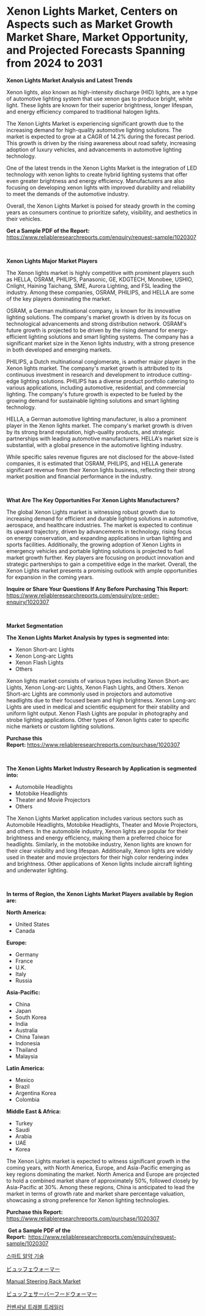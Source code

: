 <p><h1>Xenon Lights Market, Centers on Aspects such as Market Growth Market Share, Market Opportunity, and Projected Forecasts Spanning from 2024 to 2031</h1></p><p><strong>Xenon Lights Market Analysis and Latest Trends</strong></p>
<p><p>Xenon lights, also known as high-intensity discharge (HID) lights, are a type of automotive lighting system that use xenon gas to produce bright, white light. These lights are known for their superior brightness, longer lifespan, and energy efficiency compared to traditional halogen lights.</p><p>The Xenon Lights Market is experiencing significant growth due to the increasing demand for high-quality automotive lighting solutions. The market is expected to grow at a CAGR of 14.2% during the forecast period. This growth is driven by the rising awareness about road safety, increasing adoption of luxury vehicles, and advancements in automotive lighting technology.</p><p>One of the latest trends in the Xenon Lights Market is the integration of LED technology with xenon lights to create hybrid lighting systems that offer even greater brightness and energy efficiency. Manufacturers are also focusing on developing xenon lights with improved durability and reliability to meet the demands of the automotive industry.</p><p>Overall, the Xenon Lights Market is poised for steady growth in the coming years as consumers continue to prioritize safety, visibility, and aesthetics in their vehicles.</p></p>
<p><strong>Get a Sample PDF of the Report:&nbsp;</strong> <a href="https://www.reliableresearchreports.com/enquiry/request-sample/1020307">https://www.reliableresearchreports.com/enquiry/request-sample/1020307</a></p>
<p>&nbsp;</p>
<p><strong>Xenon Lights Major Market Players</strong></p>
<p><p>The Xenon lights market is highly competitive with prominent players such as HELLA, OSRAM, PHILIPS, Panasonic, GE, KDGTECH, Monobee, USHIO, Cnlight, Haining Taichang, SME, Aurora Lighting, and FSL leading the industry. Among these companies, OSRAM, PHILIPS, and HELLA are some of the key players dominating the market.</p><p>OSRAM, a German multinational company, is known for its innovative lighting solutions. The company's market growth is driven by its focus on technological advancements and strong distribution network. OSRAM's future growth is projected to be driven by the rising demand for energy-efficient lighting solutions and smart lighting systems. The company has a significant market size in the Xenon lights industry, with a strong presence in both developed and emerging markets.</p><p>PHILIPS, a Dutch multinational conglomerate, is another major player in the Xenon lights market. The company's market growth is attributed to its continuous investment in research and development to introduce cutting-edge lighting solutions. PHILIPS has a diverse product portfolio catering to various applications, including automotive, residential, and commercial lighting. The company's future growth is expected to be fueled by the growing demand for sustainable lighting solutions and smart lighting technology.</p><p>HELLA, a German automotive lighting manufacturer, is also a prominent player in the Xenon lights market. The company's market growth is driven by its strong brand reputation, high-quality products, and strategic partnerships with leading automotive manufacturers. HELLA's market size is substantial, with a global presence in the automotive lighting industry.</p><p>While specific sales revenue figures are not disclosed for the above-listed companies, it is estimated that OSRAM, PHILIPS, and HELLA generate significant revenue from their Xenon lights business, reflecting their strong market position and financial performance in the industry.</p></p>
<p>&nbsp;</p>
<p><strong>What Are The Key Opportunities For Xenon Lights Manufacturers?</strong></p>
<p><p>The global Xenon Lights market is witnessing robust growth due to increasing demand for efficient and durable lighting solutions in automotive, aerospace, and healthcare industries. The market is expected to continue its upward trajectory, driven by advancements in technology, rising focus on energy conservation, and expanding applications in urban lighting and sports facilities. Additionally, the growing adoption of Xenon Lights in emergency vehicles and portable lighting solutions is projected to fuel market growth further. Key players are focusing on product innovation and strategic partnerships to gain a competitive edge in the market. Overall, the Xenon Lights market presents a promising outlook with ample opportunities for expansion in the coming years.</p></p>
<p><strong>Inquire or Share Your Questions If Any Before Purchasing This Report:</strong> <a href="https://www.reliableresearchreports.com/enquiry/pre-order-enquiry/1020307">https://www.reliableresearchreports.com/enquiry/pre-order-enquiry/1020307</a></p>
<p>&nbsp;</p>
<p><strong>Market Segmentation</strong></p>
<p><strong>The Xenon Lights Market Analysis by types is segmented into:</strong></p>
<p><ul><li>Xenon Short-arc Lights</li><li>Xenon Long-arc Lights</li><li>Xenon Flash Lights</li><li>Others</li></ul></p>
<p><p>Xenon lights market consists of various types including Xenon Short-arc Lights, Xenon Long-arc Lights, Xenon Flash Lights, and Others. Xenon Short-arc Lights are commonly used in projectors and automotive headlights due to their focused beam and high brightness. Xenon Long-arc Lights are used in medical and scientific equipment for their stability and uniform light output. Xenon Flash Lights are popular in photography and strobe lighting applications. Other types of Xenon lights cater to specific niche markets or custom lighting solutions.</p></p>
<p><strong>Purchase this Report:&nbsp;</strong><a href="https://www.reliableresearchreports.com/purchase/1020307">https://www.reliableresearchreports.com/purchase/1020307</a></p>
<p>&nbsp;</p>
<p><strong>The Xenon Lights Market Industry Research by Application is segmented into:</strong></p>
<p><ul><li>Automobile Headlights</li><li>Motobike Headlights</li><li>Theater and Movie Projectors</li><li>Others</li></ul></p>
<p><p>The Xenon Lights Market application includes various sectors such as Automobile Headlights, Motobike Headlights, Theater and Movie Projectors, and others. In the automobile industry, Xenon lights are popular for their brightness and energy efficiency, making them a preferred choice for headlights. Similarly, in the motobike industry, Xenon lights are known for their clear visibility and long lifespan. Additionally, Xenon lights are widely used in theater and movie projectors for their high color rendering index and brightness. Other applications of Xenon lights include aircraft lighting and underwater lighting.</p></p>
<p>&nbsp;</p>
<p><strong>In terms of Region, the Xenon Lights Market Players available by Region are:</strong></p>
<p>
    <p> <strong> North America: </strong>
        <ul>
            <li>United States</li>
            <li>Canada</li>
        </ul>
        </p> 
    <p> <strong> Europe: </strong>
        <ul>
            <li>Germany</li>
            <li>France</li>
            <li>U.K.</li>
            <li>Italy</li>
            <li>Russia</li>
        </ul>
        </p> 
    <p> <strong> Asia-Pacific: </strong>
        <ul>
            <li>China</li>
            <li>Japan</li>
            <li>South Korea</li>
            <li>India</li>
            <li>Australia</li>
            <li>China Taiwan</li>
            <li>Indonesia</li>
            <li>Thailand</li>
            <li>Malaysia</li>
        </ul>
        </p> 
    <p> <strong> Latin America: </strong>
        <ul>
            <li>Mexico</li>
            <li>Brazil</li>
            <li>Argentina Korea</li>
            <li>Colombia</li>
        </ul>
        </p> 
    <p> <strong> Middle East & Africa: </strong>
        <ul>
            <li>Turkey</li>
            <li>Saudi</li>
            <li>Arabia</li>
            <li>UAE</li>
            <li>Korea</li>
        </ul>
    </p>
    </p>
<p><p>The Xenon Lights market is expected to witness significant growth in the coming years, with North America, Europe, and Asia-Pacific emerging as key regions dominating the market. North America and Europe are projected to hold a combined market share of approximately 50%, followed closely by Asia-Pacific at 30%. Among these regions, China is anticipated to lead the market in terms of growth rate and market share percentage valuation, showcasing a strong preference for Xenon lighting technologies.</p></p>
<p><strong>Purchase this Report: </strong><a href="https://www.reliableresearchreports.com/purchase/1020307">https://www.reliableresearchreports.com/purchase/1020307</a></p>
<p>&nbsp;<strong>Get a Sample PDF of the Report:&nbsp;&nbsp;</strong><a href="https://www.reliableresearchreports.com/enquiry/request-sample/1020307">https://www.reliableresearchreports.com/enquiry/request-sample/1020307</a></p>
<p><strong></strong></p>
<p><p><a href="https://github.com/lzuwsfreyoq70/Market-Research-Report-List-1/blob/main/251108011679.md">스마트 알약 기술</a></p><p><a href="https://github.com/avwofrml53535/Market-Research-Report-List-1/blob/main/937501412474.md">ビュッフェウォーマー</a></p><p><a href="https://issuu.com/reportprime-2/docs/manual-steering-rack-market-size-2030.pptx">Manual Steering Rack Market</a></p><p><a href="https://github.com/vtbvgl20191192/Market-Research-Report-List-1/blob/main/855920212475.md">ビュッフェサーバーフードウォーマー</a></p><p><a href="https://medium.com/@antosuigrtley99783676/2024-2031-%EB%85%84%EA%B9%8C%EC%A7%80-%EC%A0%84%ED%86%B5-%EC%97%AC%ED%96%89-%ED%8A%B8%EB%A0%88%EC%9D%BC%EB%9F%AC-%EC%8B%9C%EC%9E%A5-%EC%A0%90%EC%9C%A0%EC%9C%A8-%EC%A7%84%ED%99%94-%EB%B0%8F-%EC%8B%9C%EC%9E%A5-%EC%84%B1%EC%9E%A5-%EC%B6%94%EC%9D%B4-9b29b228a627">컨벤셔널 트래블 트레일러</a></p></p>